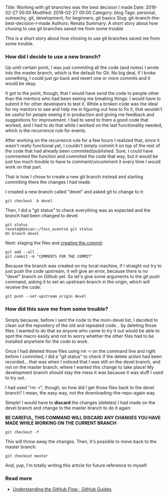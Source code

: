 Title: Working with git branches was the best decision I made
Date: 2018-02-27 00:00
Modified: 2018-02-27 00:00
Category: blog
Tags: personal, outreachy, git, development, for beginners, git basics
Slug: git-branch-the-best-decision-I-made
Authors: Renata
Summary: A short story about how chosing to use git branches saved me from some trouble

This is a short story about how chosing to use git branches saved me from some trouble.

### How did I decide to use a new branch?
Up until certain point, I was just commiting all the code (and notes) I wrote into the master branch, which is the default for Git. No big deal, if I broke something, I could just go back and revert one or more commits and it would be okay.

It got to the point, though, that I would have send the code to people other than the mentors who had been seeing me breaking things: I would have to submit it for other developers to test it. While a broken code was the ideal for my mentors to see and help me in figuring out how to fix it, that wouldn't be useful for people seeing it in production and giving me feedback and suggestions for improvement. I had to send to them a good code that worked, and I had to do that while I worked on the last functionality needed, which is the recurrence rule for events.

After working on the recurrence rule for a few hours I realized that, since it wasn't really functional yet, I couldn't simply commit it on top of the rest of the code that had already been commited/published. Sure, I could have commented the function and commited the code that way, but it would be just too much trouble to have to comment/uncomment it every time I would work on that part.

That is how I chose to create a new git branch instead and starting commiting there the changes I had made.

I created a new branch called "devel" and asked git to change to it:

```
git checkout -b devel
```

Then, I did a "git status" to check everything was as expected and the branch had been changed to devel:
```
git status
renata@debian:~/foss_events$ git status
On branch devel
```

Next: staging the files and [creating the commit](https://git-scm.com/docs/git-commit):
```
git add --all .
git commit -m "COMMENTS FOR THE COMMIT"
```

Because the branch was created on my local machine, if I straight out try to just push the code upstream, it will give an error, because there is no "devel" branch on Github yet. So let's give some arguments to the git push command, asking it to set an upstream branch in the origin, which will receive the code:

```
git push --set-upstream origin devel
```

### How did this save me from some trouble?

Simply because, before I sent the code to the moin-devel list, I decided to clean out the repository of the old and repeated code... by deleting those files. I wanted to do that so anyone who came to try it out would be able to spot the macro easily and not to worry whether the other files had to be installed anywhere for the code to work.

Once I had deleted those files using rm -r on the command line and right before I commited, I did a "git status" to check if the delete action had been recorded... that was when I noticed that I was still on the devel branch, and not on the master branch, where I wanted this change to take place! My development branch *should* stay the mess it was because it was stuff I used to try out.

I had used "rm -r", though, so how did I get those files back to the devel branch? I mean, the easy way, not the downloading-the-repo-again way.

Simple! I would have to **discard** the changes (deletes) I had made on the devel branch and change to the master branch to do it again:

**BE CAREFUL, THIS COMMAND WILL DISCARD ANY CHANGES YOU HAVE MADE WHILE WORKING ON THE CURRENT BRANCH**

```
git checkout -f
```

This will throw away the changes. Then, it's possible to move back to the master branch:

```
git checkout master
```

And, yup, I'm totally writing this article for future reference to myself.

### Read more
 - [Understanding the GitHub Flow · GitHub Guides](https://guides.github.com/introduction/flow/)
